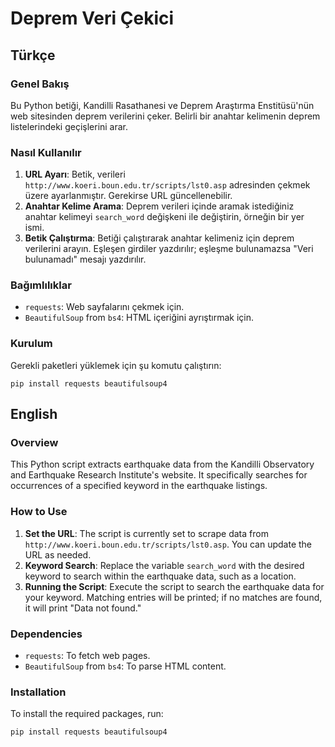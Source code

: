 
# Deprem Veri Çekici

## Türkçe

### Genel Bakış
Bu Python betiği, Kandilli Rasathanesi ve Deprem Araştırma Enstitüsü'nün web sitesinden deprem verilerini çeker. Belirli bir anahtar kelimenin deprem listelerindeki geçişlerini arar.

### Nasıl Kullanılır
1. **URL Ayarı**: Betik, verileri `http://www.koeri.boun.edu.tr/scripts/lst0.asp` adresinden çekmek üzere ayarlanmıştır. Gerekirse URL güncellenebilir.
2. **Anahtar Kelime Arama**: Deprem verileri içinde aramak istediğiniz anahtar kelimeyi `search_word` değişkeni ile değiştirin, örneğin bir yer ismi.
3. **Betik Çalıştırma**: Betiği çalıştırarak anahtar kelimeniz için deprem verilerini arayın. Eşleşen girdiler yazdırılır; eşleşme bulunamazsa "Veri bulunamadı" mesajı yazdırılır.

### Bağımlılıklar
- `requests`: Web sayfalarını çekmek için.
- `BeautifulSoup` from `bs4`: HTML içeriğini ayrıştırmak için.

### Kurulum
Gerekli paketleri yüklemek için şu komutu çalıştırın:
```
pip install requests beautifulsoup4
```

## English

### Overview
This Python script extracts earthquake data from the Kandilli Observatory and Earthquake Research Institute's website. It specifically searches for occurrences of a specified keyword in the earthquake listings.

### How to Use
1. **Set the URL**: The script is currently set to scrape data from `http://www.koeri.boun.edu.tr/scripts/lst0.asp`. You can update the URL as needed.
2. **Keyword Search**: Replace the variable `search_word` with the desired keyword to search within the earthquake data, such as a location.
3. **Running the Script**: Execute the script to search the earthquake data for your keyword. Matching entries will be printed; if no matches are found, it will print "Data not found."

### Dependencies
- `requests`: To fetch web pages.
- `BeautifulSoup` from `bs4`: To parse HTML content.

### Installation
To install the required packages, run:
```
pip install requests beautifulsoup4
```
